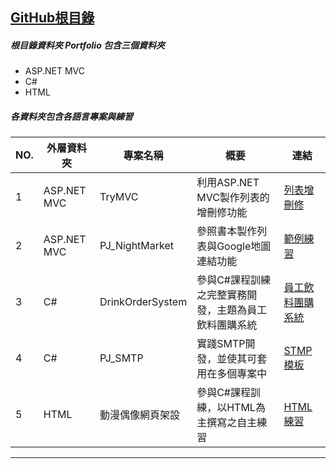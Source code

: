 [GitHub根目錄](https://github.com/yuchi0731/Portfolio)
---
##### 根目錄資料夾 Portfolio 包含三個資料夾
- ASP.NET MVC
- C#
- HTML

##### 各資料夾包含各語言專案與練習
NO.|外層資料夾|專案名稱|概要|連結
---|---|---|---|---|
1|ASP.NET MVC|TryMVC|利用ASP.NET MVC製作列表的增刪修功能|[列表增刪修](https://github.com/yuchi0731/Portfolio/tree/main/Portfolio/ASP.NET%20MVC/TryMVC)
2|ASP.NET MVC|PJ_NightMarket|參照書本製作列表與Google地圖連結功能|[範例練習](https://github.com/yuchi0731/Portfolio/tree/main/Portfolio/ASP.NET%20MVC/PJ_NightMarket)
3|C#|DrinkOrderSystem|參與C#課程訓練之完整實務開發，主題為員工飲料團購系統|[員工飲料團購系統](https://github.com/yuchi0731/Portfolio/tree/main/Portfolio/C%23/DrinkOrderSystem)
4|C#|PJ_SMTP|實踐SMTP開發，並使其可套用在多個專案中|[STMP模板](https://github.com/yuchi0731/Portfolio/tree/main/Portfolio/C%23/PJ_SMTP)
5|HTML|動漫偶像網頁架設|參與C#課程訓練，以HTML為主撰寫之自主練習|[HTML練習](https://github.com/yuchi0731/Portfolio/tree/main/Portfolio/HTML)

---
